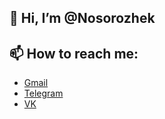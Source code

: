 ## 👋 Hi, I’m @Nosorozhek
## 📫 How to reach me:
* [Gmail](nosorozhek239@gmail.com)
* [Telegram](t.me/Nosorozhek239)
* [VK](vk.com/nosorozhek239)

<!---
Nosorozhek/Nosorozhek is a ✨ special ✨ repository because its `README.md` (this file) appears on your GitHub profile.
You can click the Preview link to take a look at your changes.
--->
